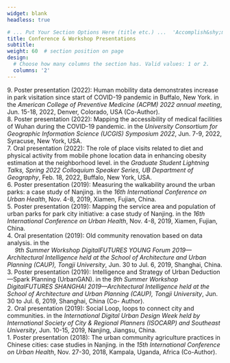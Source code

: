 ```yaml
---
widget: blank
headless: true

# ... Put Your Section Options Here (title etc.) ...  'Accomplish&shy;ments'
title: Conference & Workshop Presentations
subtitle:
weight: 60  # section position on page
design:
  # Choose how many columns the section has. Valid values: 1 or 2.
  columns: '2'
---
```


9\. Poster presentation (2022): Human mobility data demonstrates increase in park visitation since start of COVID-19 pandemic in Buffalo, New York. in the *American College of Preventive Medicine (ACPM) 2022 annual meeting*, Jun. 15-18, 2022, Denver, Colorado, USA (Co-Author).\
8\. Poster presentation (2022): Mapping the accessibility of medical facilities of Wuhan during the COVID-19 pandemic. in the *University Consortium for Geographic Information Science (UCGIS) Symposium 2022*, Jun. 7-9, 2022, Syracuse, New York, USA.\
7\. Oral presentation (2022): The role of place visits related to diet and physical activity from mobile phone location data in enhancing obesity estimation at the neighborhood level. in the *Graduate Student Lightning Talks, Spring 2022 Colloquium Speaker Series, UB Department of Geography*, Feb. 18, 2022, Buffalo, New York, USA.\
6\. Poster presentation (2019): Measuring the walkability around the urban parks: a case study of Nanjing. in the *16th International Conference on Urban Health*, Nov. 4-8, 2019, Xiamen, Fujian, China.\
5\. Poster presentation (2019): Mapping the service area and population of urban parks for park city initiative: a case study of Nanjing. in the *16th International Conference on Urban Health*, Nov. 4-8, 2019, Xiamen, Fujian, China.\
4\. Oral presentation (2019): Old community renovation based on data analysis. in the *<br /> &emsp; 9th Summer Workshop DigitalFUTURES YOUNG Forum 2019—Architectural Intelligence held at the School of Architecture and Urban Planning (CAUP), Tongji University*, Jun. 30 to Jul. 6, 2019, Shanghai, China.\
3\. Poster presentation (2019): Intelligence and Strategy of Urban Deduction—Spark Planning (UrbanGAN). in the *9th Summer Workshop DigitalFUTURES SHANGHAI 2019—Architectural Intelligence held at the School of Architecture and Urban Planning (CAUP), Tongji University*, Jun. 30 to Jul. 6, 2019, Shanghai, China (Co- Author).\
2\. Oral presentation (2019): Social Loop, loops to connect city and communities. in the *International Digital Urban Design Week held by International Society of City & Regional Planners (ISOCARP) and Southeast University*, Jun. 10-15, 2019, Nanjing, Jiangsu, China.\
1\. Poster presentation (2018): The urban community agriculture practices in Chinese cities: case studies in Nanjing. in the *15th International Conference on Urban Health*, Nov. 27-30, 2018, Kampala, Uganda, Africa (Co-Author).
